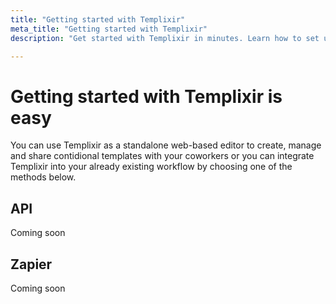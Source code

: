 ```yaml
---
title: "Getting started with Templixir"
meta_title: "Getting started with Templixir"
description: "Get started with Templixir in minutes. Learn how to set up your first dynamic email template, define conditions, and share live previews with your team — no code required. Start streamlining your email workflow today."

---
```


# Getting started with Templixir is easy

You can use Templixir as a standalone web-based editor to create, manage and share contidional templates with your coworkers or you can integrate Templixir into your already existing workflow by choosing one of the methods below.

## API

Coming soon

## Zapier

Coming soon